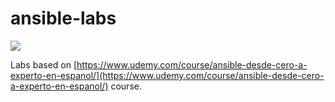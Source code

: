 # ansible-labs

![](https://img.shields.io/badge/engine-ansible-white?logo=ansible)

Labs based on [https://www.udemy.com/course/ansible-desde-cero-a-experto-en-espanol/](https://www.udemy.com/course/ansible-desde-cero-a-experto-en-espanol/) course.

